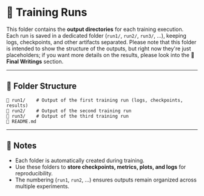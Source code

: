 # 🏃 Training Runs

This folder contains the **output directories** for each training execution.  
Each run is saved in a dedicated folder (`run1/`, `run2/`, `run3/`, ...), keeping logs, checkpoints, and other artifacts separated. 
Please note that this folder is intended to show the structure of the outputs, but right now they're just placeholders; if you want more details on the results, please look into the 📂 **Final Writings** section.

---

## 📂 Folder Structure

```
📁 run1/    # Output of the first training run (logs, checkpoints, results)
📁 run2/    # Output of the second training run
📁 run3/    # Output of the third training run
📄 README.md
```

---

## 📌 Notes

- Each folder is automatically created during training.  
- Use these folders to **store checkpoints, metrics, plots, and logs** for reproducibility.  
- The numbering (`run1`, `run2`, ...) ensures outputs remain organized across multiple experiments.
